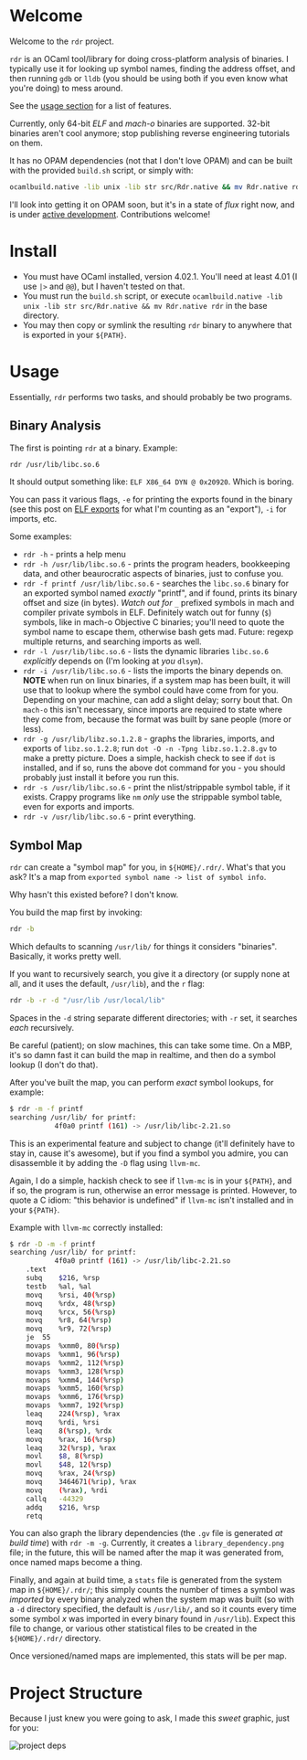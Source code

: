 # Welcome

Welcome to the `rdr` project.

`rdr` is an OCaml tool/library for doing cross-platform analysis of binaries.  I typically use it for looking up symbol names, finding the address offset, and then running `gdb` or `lldb` (you should be using both if you even know what you're doing) to mess around.

See the [usage section](#usage) for a list of features.

Currently, only 64-bit _ELF_ and _mach-o_ binaries are supported.  32-bit binaries aren't cool anymore; stop publishing reverse engineering tutorials on them.

It has no OPAM dependencies (not that I don't love OPAM) and can be built with the provided `build.sh` script, or simply with:

````bash
ocamlbuild.native -lib unix -lib str src/Rdr.native && mv Rdr.native rdr
````

I'll look into getting it on OPAM soon, but it's in a state of _flux_ right now, and is under [active development](TODO.md).  Contributions welcome!


# Install

* You must have OCaml installed, version 4.02.1.  You'll need at least 4.01 (I use `|>` and `@@`), but I haven't tested on that.
* You must run the `build.sh` script, or execute `ocamlbuild.native -lib unix -lib str src/Rdr.native && mv Rdr.native rdr` in the base directory.
* You may then copy or symlink the resulting `rdr` binary to anywhere that is exported in your `${PATH}`.

# Usage

Essentially, `rdr` performs two tasks, and should probably be two programs.

## Binary Analysis

The first is pointing `rdr` at a binary.  Example:

````bash
rdr /usr/lib/libc.so.6
````

It should output something like: `ELF X86_64 DYN @ 0x20920`.  Which is boring.

You can pass it various flags, `-e` for printing the exports found in the binary (see this post on [ELF exports](http://www.m4b.io/elf/export/binary/analysis/2015/05/25/what-is-an-elf-export.html#conclusion) for what I'm counting as an "export"), `-i` for imports, etc.

Some examples:

* `rdr -h` - prints a help menu
* `rdr -h /usr/lib/libc.so.6` - prints the program headers, bookkeeping data, and other beaurocratic aspects of binaries, just to confuse you.
* `rdr -f printf /usr/lib/libc.so.6` - searches the `libc.so.6` binary for an exported symbol named _exactly_ "printf", and if found, prints its binary offset and size (in bytes).  _Watch out for_ `_` prefixed symbols in mach and compiler private symbols in ELF. Definitely watch out for funny (`$`) symbols, like in mach-o Objective C binaries; you'll need to quote the symbol name to escape them, otherwise bash gets mad.  Future: regexp multiple returns, and searching imports as well.
* `rdr -l /usr/lib/libc.so.6` - lists the dynamic libraries `libc.so.6` _explicitly_ depends on (I'm looking at _you_ `dlsym`).
* `rdr -i /usr/lib/libc.so.6` - lists the imports the binary depends on.  **NOTE** when run on linux binaries, if a system map has been built, it will use that to lookup where the symbol could have come from for you.  Depending on your machine, can add a slight delay; sorry bout that.  On `mach-o` this isn't necessary, since imports are required to state where they come from, because the format was built by sane people (more or less).
* `rdr -g /usr/lib/libz.so.1.2.8` - graphs the libraries, imports, and exports of `libz.so.1.2.8`; run `dot -O -n -Tpng libz.so.1.2.8.gv` to make a pretty picture.  Does a simple, hackish check to see if `dot` is installed, and if so, runs the above dot command for you - you should probably just install it before you run this.
* `rdr -s /usr/lib/libc.so.6` - print the nlist/strippable symbol table, if it exists.  Crappy programs like `nm` _only_ use the strippable symbol table, even for exports and imports.
* `rdr -v /usr/lib/libc.so.6` - print everything.

## Symbol Map

`rdr` can create a "symbol map" for you, in `${HOME}/.rdr/`.  What's that you ask?  It's a map from `exported symbol name -> list of symbol info`.

Why hasn't this existed before?  I don't know.

You build the map first by invoking:

````bash
rdr -b
````

Which defaults to scanning `/usr/lib/` for things it considers "binaries".  Basically, it works pretty well.

If you want to recursively search, you give it a directory (or supply none at all, and it uses the default, `/usr/lib`), and the `r` flag:

````bash
rdr -b -r -d "/usr/lib /usr/local/lib"
````

Spaces in the `-d` string separate different directories; with `-r` set, it searches _each_ recursively.

Be careful (patient); on slow machines, this can take some time.  On a MBP, it's so damn fast it can build the map in realtime, and then do a symbol lookup (I don't do that).

After you've built the map, you can perform _exact_ symbol lookups, for example:

````bash
$ rdr -m -f printf
searching /usr/lib/ for printf:
           4f0a0 printf (161) -> /usr/lib/libc-2.21.so
````

This is an experimental feature and subject to change (it'll definitely have to stay in, cause it's awesome), but if you find a symbol you admire, you can disassemble it by adding the `-D` flag using `llvm-mc`.

Again, I do a simple, hackish check to see if `llvm-mc` is in your `${PATH}`, and if so, the program is run, otherwise an error message is printed.  However, to quote a C idiom: "this behavior is undefined" if `llvm-mc` isn't installed and in your `${PATH}`.

Example with `llvm-mc` correctly installed:

````bash
$ rdr -D -m -f printf
searching /usr/lib/ for printf:
           4f0a0 printf (161) -> /usr/lib/libc-2.21.so
	.text
	subq	$216, %rsp
	testb	%al, %al
	movq	%rsi, 40(%rsp)
	movq	%rdx, 48(%rsp)
	movq	%rcx, 56(%rsp)
	movq	%r8, 64(%rsp)
	movq	%r9, 72(%rsp)
	je	55
	movaps	%xmm0, 80(%rsp)
	movaps	%xmm1, 96(%rsp)
	movaps	%xmm2, 112(%rsp)
	movaps	%xmm3, 128(%rsp)
	movaps	%xmm4, 144(%rsp)
	movaps	%xmm5, 160(%rsp)
	movaps	%xmm6, 176(%rsp)
	movaps	%xmm7, 192(%rsp)
	leaq	224(%rsp), %rax
	movq	%rdi, %rsi
	leaq	8(%rsp), %rdx
	movq	%rax, 16(%rsp)
	leaq	32(%rsp), %rax
	movl	$8, 8(%rsp)
	movl	$48, 12(%rsp)
	movq	%rax, 24(%rsp)
	movq	3464671(%rip), %rax
	movq	(%rax), %rdi
	callq	-44329
	addq	$216, %rsp
	retq
````

You can also graph the library dependencies (the `.gv` file is generated _at build time_) with `rdr -m -g`.  Currently, it creates a `library_dependency.png` file; in the future, this will be named after the map it was generated from, once named maps become a thing.

Finally, and again at build time, a `stats` file is generated from the system map in `${HOME}/.rdr/`; this simply counts the number of times a symbol was _imported_ by every binary analyzed when the system map was built (so with a `-d` directory specified, the default is `/usr/lib/`, and so it counts every time some symbol _x_ was imported in every binary found in `/usr/lib`).  Expect this file to change, or various other statistical files to be created in the `${HOME}/.rdr/` directory.

Once versioned/named maps are implemented, this stats will be per map.

# Project Structure

Because I just knew you were going to ask, I made this _sweet_ graphic, just for you:

![project deps](project_deps.gv.png)

